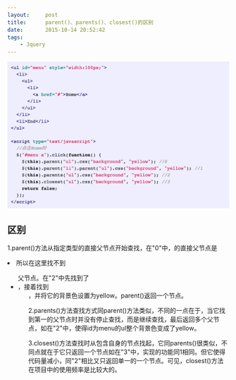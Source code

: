 ```yaml
---
layout:     post
title:      parent()、parents()、closest()的区别
date:       2015-10-14 20:52:42
tags:
    - Jquery
---
```



![](/img/pic-1.png)

## 区别

1.parent()方法从指定类型的直接父节点开始查找，在"0"中，<a>的直接父节点是<li>所以在这里找不到<ul>父节点。在"2"中先找到了<li>，接着找到<ul>，并将它的背景色设置为yellow。parent()返回一个节点。

2.parents()方法查找方式同parent()方法类似，不同的一点在于，当它找到第一的父节点时并没有停止查找，而是继续查找，最后返回多个父节点，如在"2"中，使得id为menu的ul整个背景色变成了yellow。

3.closest()方法查找时从包含自身的节点找起，它同parents()很类似，不同点就在于它只返回一个节点如在"3"中，实现的功能同1相同。但它使得代码量减小，同"2"相比又只返回单一的一个节点。可见，closest()方法在项目中的使用频率是比较大的。